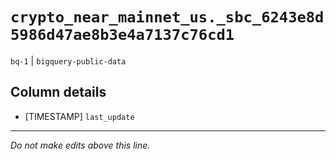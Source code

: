 # `crypto_near_mainnet_us._sbc_6243e8d5986d47ae8b3e4a7137c76cd1`
`bq-1` | `bigquery-public-data`

## Column details
* [TIMESTAMP] `last_update`

-------------------------------------------------------------------------------
*Do not make edits above this line.*

